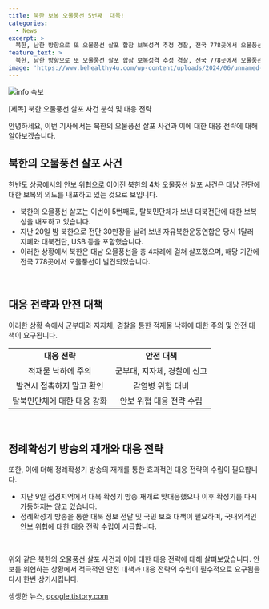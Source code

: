 ```yaml
---
title: 북한 보복 오물풍선 5번째  대목!
categories:
  - News
excerpt: >
  북한, 남한 방향으로 또 오물풍선 살포 합참 보복성격 추정 경찰, 전국 778곳에서 오물풍선 확인 북한 토양 분석결과 인분 기생충 확인 지자체, 군에 발견시 신고 요청 탈북민단체 대북전단 보복으로 오물풍선 날릴 가능성 우려 김여정 북한 노동당 부부장 하지 않아도 될 일거리 생기는 것은 당연 9일 대북 확성기 방송 재개한 우리 군, 현재 가동중단 중 #오물풍선 #대북전단
feature_text: >
  북한, 남한 방향으로 또 오물풍선 살포 합참 보복성격 추정 경찰, 전국 778곳에서 오물풍선 확인 북한 토양 분석결과 인분 기생충 확인 지자체, 군에 발견시 신고 요청 탈북민단체 대북전단 보복으로 오물풍선 날릴 가능성 우려 김여정 북한 노동당 부부장 하지 않아도 될 일거리 생기는 것은 당연 9일 대북 확성기 방송 재개한 우리 군, 현재 가동중단 중 #오물풍선 #대북전단
image: 'https://www.behealthy4u.com/wp-content/uploads/2024/06/unnamed-file.png'
---
```


<p><img src="https://www.behealthy4u.com/wp-content/uploads/2024/06/unnamed-file.png" alt="info 속보" /></p>

<p>[제목] 북한 오물풍선 살포 사건 분석 및 대응 전략</p>

<p>안녕하세요, 이번 기사에서는 북한의 오물풍선 살포 사건과 이에 대한 대응 전략에 대해 알아보겠습니다.</p>

<h2 data-ke-size="size26">북한의 오물풍선 살포 사건</h2>

<p>한반도 상공에서의 안보 위협으로 이어진 북한의 4차 오물풍선 살포 사건은 대남 전단에 대한 보복의 의도를 내포하고 있는 것으로 보입니다.</p>

<ul>
  <li>북한의 오물풍선 살포는 이번이 5번째로, 탈북민단체가 보낸 대북전단에 대한 보복성을 내포하고 있습니다.</li>
  <li>지난 20일 밤 북한으로 전단 30만장을 날려 보낸 자유북한운동연합은 당시 1달러 지폐와 대북전단, USB 등을 포함했습니다.</li>
  <li>이러한 상황에서 북한은 대남 오물풍선을 총 4차례에 걸쳐 살포했으며, 해당 기간에 전국 778곳에서 오물풍선이 발견되었습니다.</li>
</ul>

<p data-ke-size="size16">&nbsp;</p>

<h2 data-ke-size="size26">대응 전략과 안전 대책</h2>

<p>이러한 상황 속에서 군부대와 지자체, 경찰을 통한 적재물 낙하에 대한 주의 및 안전 대책이 요구됩니다.</p>

<table>
  <tr>
    <td style="text-align: center; height: 17px;"><b>대응 전략</b></td>
    <td style="text-align: center; height: 17px;"><b>안전 대책</b></td>
  </tr>
  <tr>
    <td style="text-align: center; height: 17px;">적재물 낙하에 주의</td>
    <td style="text-align: center; height: 17px;">군부대, 지자체, 경찰에 신고</td>
  </tr>
  <tr>
    <td style="text-align: center; height: 17px;">발견시 접촉하지 말고 확인</td>
    <td style="text-align: center; height: 17px;">감염병 위험 대비</td>
  </tr>
  <tr>
    <td style="text-align: center; height: 17px;">탈북민단체에 대한 대응 강화</td>
    <td style="text-align: center; height: 17px;">안보 위협 대응 전략 수립</td>
  </tr>
</table>

<p data-ke-size="size16">&nbsp;</p>

<h2 data-ke-size="size26">정례확성기 방송의 재개와 대응 전략</h2>

<p>또한, 이에 더해 정례확성기 방송의 재개를 통한 효과적인 대응 전략의 수립이 필요합니다.</p>

<ul>
  <li>지난 9일 접경지역에서 대북 확성기 방송 재개로 맞대응했으나 이후 확성기를 다시 가동하지는 않고 있습니다.</li>
  <li>정례확성기 방송을 통한 대북 정보 전달 및 국민 보호 대책이 필요하며, 국내외적인 안보 위협에 대한 대응 전략 수립이 시급합니다.</li>
</ul>

<p data-ke-size="size16">&nbsp;</p>

<p>위와 같은 북한의 오물풍선 살포 사건과 이에 대한 대응 전략에 대해 살펴보았습니다. 안보를 위협하는 상황에서 적극적인 안전 대책과 대응 전략의 수립이 필수적으로 요구됨을 다시 한번 상기시킵니다.</p>
생생한 뉴스, <a href="https://qoogle.tistory.com" rel="dofollow">qoogle.tistory.com</a>


